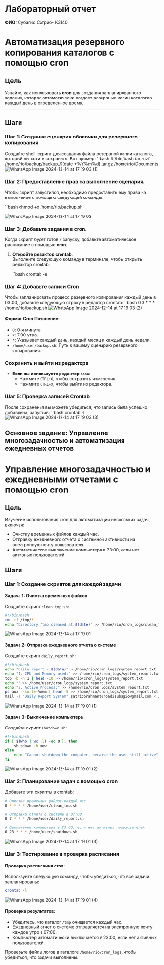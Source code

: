 # Лабораторный отчет 

**ФИО:**  Cyбагио Сатрио- К3140

# Автоматизация резервного копирования каталогов с помощью cron

## Цель
Узнайте, как использовать **cron** для создания запланированного задания, которое автоматически создает резервные копии каталогов каждый день в определенное время.

---

## Шаги

### **Шаг 1: Создание сценария оболочки для резервного копирования**
Создайте shell-скрипт для создания файла резервной копии каталога, который вы хотите сохранить. Вот пример:
``bash
#!/bin/bash
tar -czf /home/rio/backup/backup_$(date +%Y%m%d).tar.gz /home/rio/Documents
![WhatsApp Image 2024-12-14 at 17 19 03 (1)](https://github.com/user-attachments/assets/e9655763-371e-453c-81bf-3b3ff17d786f)

### **Шаг 2: Предоставление прав на выполнение сценария**.
Чтобы скрипт запустился, необходимо предоставить ему права на выполнение с помощью следующей команды:  

``bash
chmod +x /home/rio/backup.sh

![WhatsApp Image 2024-12-14 at 17 19 03](https://github.com/user-attachments/assets/8c6463e0-a1a0-436b-95f5-5cafd4e3ad46)

### **Шаг 3: Добавьте задания в cron**.
Когда скрипт будет готов к запуску, добавьте автоматическое расписание с помощью **cron**.

1. **Откройте редактор crontab**.  
   Выполните следующую команду в терминале, чтобы открыть редактор crontab:  

   ``bash
   crontab -e


### Шаг 4: Добавьте записи Cron
Чтобы запланировать процесс резервного копирования каждый день в 03:00, добавьте следующую строку в редактор crontab:
``bash
0 3 * * * /home/rio/backup.sh
![WhatsApp Image 2024-12-14 at 17 19 03 (2)](https://github.com/user-attachments/assets/a408096e-d469-4468-b49d-5ee738ee4eda)

#### Формат Cron Пояснение:
- `0`: 0-я минута.
- `7`: 7:00 утра.
- `*`: Указывает каждый день, каждый месяц и каждый день недели.
- `/home/user/backup.sh`: Путь к вашему сценарию резервного копирования.

### Сохранить и выйти из редактора
- **Если вы используете редактор `nano`**:
  - Нажмите `CTRL+O`, чтобы сохранить изменения.
  - Нажмите `CTRL+X`, чтобы выйти из редактора.

### Шаг 5: Проверка записей Crontab
После сохранения вы можете убедиться, что запись была успешно добавлена, запустив:
``bash
crontab -l
![WhatsApp Image 2024-12-14 at 17 19 03 (3)](https://github.com/user-attachments/assets/6809c149-def2-4170-a5c8-001f88cf8b09)


## **Основное задание: Управление многозадачностью и автоматизация ежедневных отчетов**

# Управление многозадачностью и ежедневными отчетами с помощью cron

## Цель
Изучение использования cron для автоматизации нескольких задач, включая:

- Очистку временных файлов каждый час.
- Отправку ежедневного отчета о системной активности на электронную почту пользователя.
- Автоматическое выключение компьютера в 23:00, если нет активных пользователей.

## Шаги

### Шаг 1: Создание скриптов для каждой задачи

#### Задача 1: Очистка временных файлов
Создайте скрипт `clean_tmp.sh`:
```bash
#!/bin/bash
rm -rf /tmp/*
echo "Directory /tmp cleaned at $(date)" >> /home/rio/cron_logs/clean_tmp.log
```
![WhatsApp Image 2024-12-14 at 17 19 01](https://github.com/user-attachments/assets/895ea833-e668-404e-8393-49e177377470)

#### Задача 2: Отправка ежедневного отчета о системе
Создайте скрипт `daily_report.sh`:
```bash
#!/bin/bash
echo "Daily report - $(date)" > /home/rio/cron_logs/system_report.txt
echo "1. CPU and Memory used:" >> /home/rio/cron_logs/system_report.txt
top -b -n 1 | head -10 >> /home/rio/cron_logs/system_report.txt
echo "" >> /home/user/cron_logs/system_report.txt
echo "2. Active Process:" >> /home/rio/cron_logs/system_report.txt
ps aux --sort=-%mem | head -5 >> /home/rio/cron_logs/system_report.txt
mail -s "Daily Report System" satriobrahmantoroadisubagio@gmail.com < /home/rio/cron_logs/system_report.txt
```
![WhatsApp Image 2024-12-14 at 17 19 01 (1)](https://github.com/user-attachments/assets/fe257937-31f5-46d2-b5c3-f2fa90c9a774)

#### Задача 3: Выключение компьютера
Создайте скрипт `shutdown.sh`:
```bash
#!/bin/bash
if [ $(who | wc -l) -eq 0 ]; then
    shutdown -h now
else
    echo "Cannot shutdown the computer, because the user still active" >> /home/user/cron_logs/shutdown.log
fi
```
![WhatsApp Image 2024-12-14 at 17 19 01 (2)](https://github.com/user-attachments/assets/ab46a574-dd49-4ae8-b392-2a65aeb686bd)

### Шаг 2: Планирование задач с помощью cron

Добавьте эти скрипты в crontab:
```bash
# Очистка временных файлов каждый час
0 * * * * /home/user/clean_tmp.sh

# Отправка отчета о системе в 07:00
0 7 * * * /home/user/daily_report.sh

# Выключение компьютера в 23:00, если нет активных пользователей
0 23 * * * /home/user/shutdown.sh
```
![WhatsApp Image 2024-12-14 at 17 19 01 (3)](https://github.com/user-attachments/assets/8521307b-53a9-4ca4-a999-936af45d38af)

### Шаг 3: Тестирование и проверка расписания

#### Проверка расписания cron:
Используйте следующую команду, чтобы убедиться, что все задачи запланированы:
```bash
crontab -l
```
![WhatsApp Image 2024-12-14 at 17 19 01 (4)](https://github.com/user-attachments/assets/6aa1813a-1b27-4273-97db-c3301835bed0)

#### Проверка результатов:
- Убедитесь, что каталог `/tmp` очищается каждый час.
- Ежедневный отчет о системе отправляется на электронную почту каждое утро в 07:00.
- Компьютер автоматически выключается в 23:00, если нет активных пользователей.

Проверьте файлы логов в каталоге `/home/rio/cron_logs`, чтобы убедиться, что задачи выполнены.
